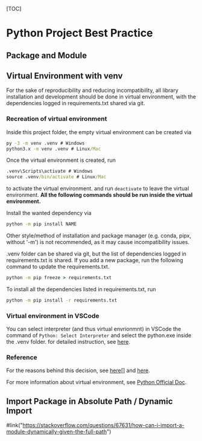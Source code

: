 [TOC]
# Python Project Best Practice



## Package and Module 

[](http://realpython.com/python-modules-packages/)

## Virtual Environment with venv

For the sake of reproducibility and reducing incompatibility, all library installation and development should be done in virtual environment, with the dependencies logged in requirements.txt shared via git.

### Recreation of virtual environment

Inside this project folder, the empty virtual environment can be created via

```cmd
py -3 -m venv .venv # Windows
python3.x -m venv .venv # Linux/Mac
```

Once the virtual environment is created, run

```cmd
.venv\Scripts\activate # Windows
source .venv/bin/activate # Linux/Mac
```

to activate the virtual environment. and run `deactivate` to leave the virtual environment. **All the following commands should be run inside the virtual environment.**

Install the wanted dependency via

```cmd
python -m pip install NAME
```

Other style/method of installation and package manager (e.g. conda, pipx, without '-m') is not recommended, as it may cause incompatibility issues.  

.venv folder can be shared via git, but the list of dependencies logged in requirements.txt is shared. If you add a new package, run the following command to update the requirements.txt.

```cmd
python -m pip freeze > requirements.txt
```

To install all the dependencies listed in requirements.txt, run

```cmd
python -m pip install -r requirements.txt
```

### Virtual environment in VSCode  

You can select interpreter (and thus virtual envrionmnt) in VSCode the command of 
`Python: Select Interpreter` and select the python.exe inside the .venv folder. for detailed instruction, see [here](https://code.visualstudio.com/docs/python/environments).

### Reference

For the reasons behind this decision, see [here](https://www.bitecode.dev/p/why-not-tell-people-to-simply-use)[] and [here](https://www.bitecode.dev/p/back-to-basics-with-pip-and-venv).

For more information about virtual environment, see [Python Official Doc](https://docs.python.org/3/library/venv.html).



## Import Package in Absolute Path / Dynamic Import
#link("https://stackoverflow.com/questions/67631/how-can-i-import-a-module-dynamically-given-the-full-path")